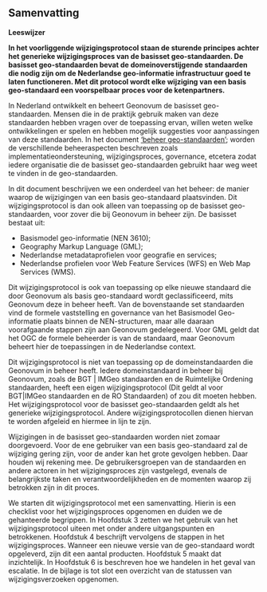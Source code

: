 ## Samenvatting

**Leeswijzer**

**In het voorliggende wijzigingsprotocol staan de sturende principes achter het generieke wijzigingsproces van de basisset geo-standaarden. De basisset geo-standaarden bevat de domeinoverstijgende standaarden die nodig zijn om de Nederlandse geo-informatie infrastructuur goed te laten functioneren.  Met dit protocol wordt elke wijziging van een basis geo-standaard een voorspelbaar proces voor de ketenpartners.**

In Nederland ontwikkelt en beheert Geonovum de basisset geo-standaarden. Mensen die in de praktijk gebruik maken van deze standaarden hebben vragen over de toepassing ervan, willen weten welke ontwikkelingen er spelen en hebben mogelijk suggesties voor aanpassingen van deze standaarden. In het document [‘beheer geo-standaarden’](https://geonovum.github.io/Geo-standaarden-beheerplan/); worden de verschillende beheeraspecten beschreven zoals implementatieondersteuning, wijzigingsproces, governance, etcetera zodat iedere organisatie die de basisset geo-standaarden gebruikt haar weg weet te vinden in de geo-standaarden.

In dit document beschrijven we een onderdeel van het beheer: de manier waarop de wijzigingen van een basis geo-standaard plaatsvinden. Dit wijzigingsprotocol is dan ook alleen van toepassing op de basisset geo-standaarden, voor zover die bij Geonovum in beheer zijn. De basisset bestaat uit:
-	Basismodel geo-informatie (NEN 3610);
-	Geography Markup Language (GML);
-	Nederlandse metadataprofielen voor geografie en services;
-	Nederlandse profielen voor Web Feature Services (WFS) en Web Map Services (WMS).

Dit wijzigingsprotocol is ook van toepassing op elke nieuwe standaard die door Geonovum als basis geo-standaard wordt geclassificeerd, mits Geonovum deze in beheer heeft. Van de bovenstaande set standaarden vind de formele vaststelling en governance van het Basismodel Geo-informatie plaats binnen de NEN-structuren, maar alle daaraan voorafgaande stappen zijn aan Geonovum gedelegeerd. Voor GML geldt dat het OGC de formele beheerder is van de standaard, maar Geonovum beheert hier de toepassingen in de Nederlandse context.

Dit wijzigingsprotocol is niet van toepassing op de domeinstandaarden die Geonovum in beheer heeft. Iedere domeinstandaard in beheer bij Geonovum, zoals de BGT | IMGeo standaarden en de Ruimtelijke Ordening standaarden, heeft een eigen wijzigingsprotocol (Dit geldt al voor BGT|IMGeo standaarden en de RO Standaarden) of zou dit moeten hebben. Het wijzigingsprotocol voor de basisset geo-standaarden geldt als het generieke wijzigingsprotocol. Andere wijzigingsprotocollen dienen hiervan te worden afgeleid en hiermee in lijn te zijn.

Wijzigingen in de basisset geo-standaarden worden niet zomaar doorgevoerd. Voor de ene gebruiker van een basis geo-standaard zal de wijziging gering zijn, voor de ander kan het grote gevolgen hebben. Daar houden wij rekening mee. De gebruikersgroepen van de standaarden en andere actoren in het wijzigingsproces zijn vastgelegd, evenals de belangrijkste taken en verantwoordelijkheden en de momenten waarop zij betrokken zijn in dit proces.

We starten dit wijzigingsprotocol met een samenvatting. Hierin is een checklist voor het wijzigingsproces opgenomen en duiden we de gehanteerde begrippen. In Hoofdstuk 3 zetten we het gebruik van het wijzigingsprotocol uiteen met onder andere uitgangspunten en betrokkenen. Hoofdstuk 4 beschrijft vervolgens de stappen in het wijzigingsproces. Wanneer een nieuwe versie van de geo-standaard wordt opgeleverd, zijn dit een aantal producten. Hoofdstuk 5 maakt dat inzichtelijk. In Hoofdstuk 6 is beschreven hoe we handelen in het geval van escalatie. In de bijlage is tot slot een overzicht van de statussen van wijzigingsverzoeken opgenomen. 

